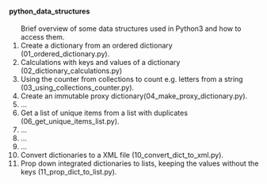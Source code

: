 <h4>python_data_structures</h4>
<p></p>
<ol>Brief overview of some data structures used in Python3 and how to access them.
<li>Create a dictionary from an ordered dictionary (01_ordered_dictionary.py).</li>
<li>Calculations with keys and values of a dictionary (02_dictionary_calculations.py)</li>
<li>Using the counter from collections to count e.g. letters from a string (03_using_collections_counter.py).</li>
<li>Create an immutable proxy dictionary(04_make_proxy_dictionary.py).</li>
<li>...</li>
<li>Get a list of unique items from a list with duplicates (06_get_unique_items_list.py).</li>
<li>...</li>
<li>...</li>
<li>...</li>
<li>Convert dictionaries to a XML file (10_convert_dict_to_xml.py).</li>
<li>Prop down integrated dictionaries to lists, keeping the values without the keys (11_prop_dict_to_list.py).</li>
</ol>
